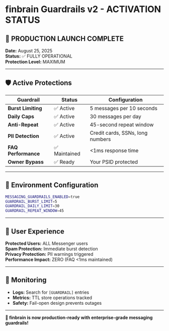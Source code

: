 # finbrain Guardrails v2 - ACTIVATION STATUS

## 🚀 PRODUCTION LAUNCH COMPLETE

**Date:** August 25, 2025  
**Status:** ✅ FULLY OPERATIONAL  
**Protection Level:** MAXIMUM

---

## 🛡️ Active Protections

| **Guardrail** | **Status** | **Configuration** |
|---------------|------------|-------------------|
| **Burst Limiting** | ✅ Active | 5 messages per 10 seconds |
| **Daily Caps** | ✅ Active | 30 messages per day |
| **Anti-Repeat** | ✅ Active | 45-second repeat window |
| **PII Detection** | ✅ Active | Credit cards, SSNs, long numbers |
| **FAQ Performance** | ✅ Maintained | <1ms response time |
| **Owner Bypass** | ✅ Ready | Your PSID protected |

---

## 🎯 Environment Configuration

```bash
MESSAGING_GUARDRAILS_ENABLED=true
GUARDRAIL_BURST_LIMIT=5
GUARDRAIL_DAILY_LIMIT=30
GUARDRAIL_REPEAT_WINDOW=45
```

---

## 📱 User Experience

**Protected Users:** ALL Messenger users  
**Spam Protection:** Immediate burst detection  
**Privacy Protection:** PII warnings triggered  
**Performance Impact:** ZERO (FAQ <1ms maintained)

---

## 🔧 Monitoring

- **Logs:** Search for `[GUARDRAIL]` entries
- **Metrics:** TTL store operations tracked
- **Safety:** Fail-open design prevents outages

---

**🎉 finbrain is now production-ready with enterprise-grade messaging guardrails!**